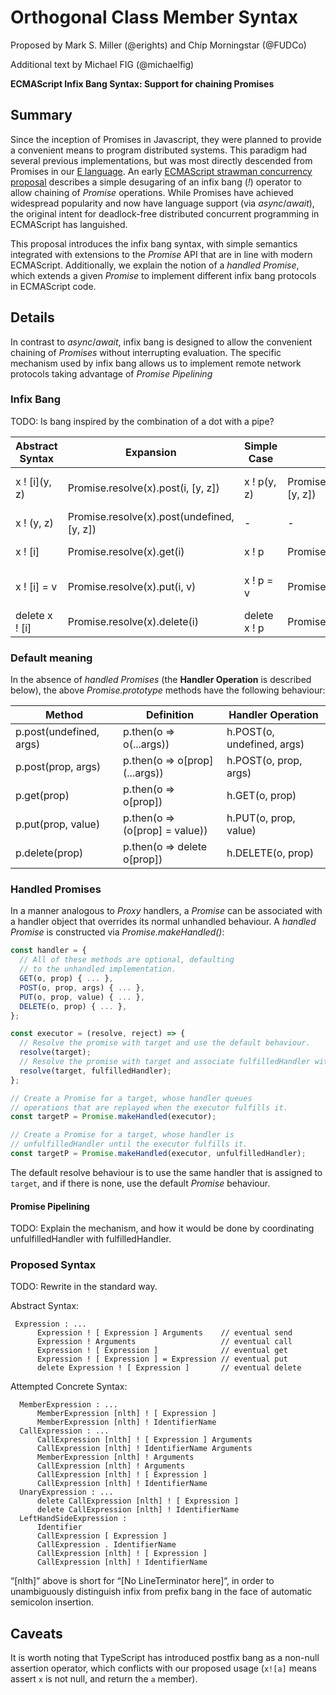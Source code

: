 # Orthogonal Class Member Syntax
Proposed by Mark S. Miller (@erights) and Chip Morningstar (@FUDCo)

Additional text by Michael FIG (@michaelfig)

**ECMAScript Infix Bang Syntax: Support for chaining Promises**
## Summary
Since the inception of Promises in Javascript, they were planned to provide a convenient means to program distributed systems.  This paradigm had several previous implementations, but was most directly descended from Promises in our [E language](http://erights.org/).  An early [ECMAScript strawman concurrency proposal](https://web.archive.org/web/20161026162206/http://wiki.ecmascript.org/doku.php?id=strawman:concurrency) describes a simple desugaring of an infix bang (*!*) operator to allow chaining of *Promise* operations.  While Promises have achieved widespread popularity and now have language support (via *async*/*await*), the original intent for deadlock-free distributed concurrent programming in ECMAScript has languished.

This proposal introduces the infix bang syntax, with simple semantics integrated with extensions to the *Promise* API that are in line with modern ECMAScript.  Additionally, we explain the notion of a *handled Promise*, which extends a given *Promise* to implement different infix bang protocols in ECMAScript code.

## Details

In contrast to *async*/*await*, infix bang is designed to allow the convenient chaining of *Promises* without interrupting evaluation.  The specific mechanism used by infix bang allows us to implement remote network protocols taking advantage of *Promise Pipelining*

### Infix Bang

TODO: Is bang inspired by the combination of a dot with a pipe?

| Abstract Syntax	| Expansion	| Simple Case	| Expansion	| JSON/RESTful equiv |
|------- | --- | --- | --- | --- |
| x ! \[i](y, z)	| Promise.resolve(x).post(i, [y, z])	| x ! p(y, z) |	Promise.resolve(x).post('p', [y, z])	| POST https://...q=p {...} |
| x ! (y, z)	 | Promise.resolve(x).post(undefined, [y, z])	| -	 | - |	POST https://... {...} |
| x ! \[i]	| Promise.resolve(x).get(i) |	x ! p	| Promise.resolve(x).get('p') |	GET https://...q=p |
| x ! \[i] = v	| Promise.resolve(x).put(i, v) |	x ! p = v	| Promise.resolve(x).put('p', v) |	UT https://...q=p {...} |
| delete x ! \[i] |	Promise.resolve(x).delete(i) | delete x ! p	| Promise.resolve(x).delete('p')	| DELETE https://...q=p |

### Default meaning

In the absence of *handled Promises* (the **Handler Operation** is described below), the above *Promise.prototype* methods have the following behaviour:

| Method | Definition | Handler Operation |
| --- | --- | --- |
| p.post(undefined, args) | p.then(o => o(...args)) | h.POST(o, undefined, args) |
| p.post(prop, args) | p.then(o => o\[prop](...args)) | h.POST(o, prop, args) |
| p.get(prop) | p.then(o => o\[prop]) | h.GET(o, prop) |
| p.put(prop, value) | p.then(o => (o\[prop] = value)) | h.PUT(o, prop, value) |
| p.delete(prop) | p.then(o => delete o\[prop]) | h.DELETE(o, prop) |

### Handled Promises

In a manner analogous to *Proxy* handlers, a *Promise* can be associated with a handler object that overrides its normal unhandled behaviour.  A *handled Promise* is constructed via *Promise.makeHandled()*:

```js
const handler = {
  // All of these methods are optional, defaulting
  // to the unhandled implementation.
  GET(o, prop) { ... },
  POST(o, prop, args) { ... },
  PUT(o, prop, value) { ... },
  DELETE(o, prop) { ... },
};

const executor = (resolve, reject) => {
  // Resolve the promise with target and use the default behaviour.
  resolve(target);
  // Resolve the promise with target and associate fulfilledHandler with it.
  resolve(target, fulfilledHandler); 
};

// Create a Promise for a target, whose handler queues
// operations that are replayed when the executor fulfills it.
const targetP = Promise.makeHandled(executor);

// Create a Promise for a target, whose handler is
// unfulfilledHandler until the executor fulfills it.
const targetP = Promise.makeHandled(executor, unfulfilledHandler);
```

The default resolve behaviour is to use the same handler that is assigned to `target`, and if there is none, use the default *Promise* behaviour.

#### Promise Pipelining

TODO: Explain the mechanism, and how it would be done by coordinating unfulfilledHandler with fulfilledHandler.

### Proposed Syntax

TODO: Rewrite in the standard way.

Abstract Syntax:

```
 Expression : ...
      Expression ! [ Expression ] Arguments    // eventual send
      Expression ! Arguments                   // eventual call
      Expression ! [ Expression ]              // eventual get
      Expression ! [ Expression ] = Expression // eventual put
      delete Expression ! [ Expression ]       // eventual delete
```

Attempted Concrete Syntax:

```
  MemberExpression : ...
      MemberExpression [nlth] ! [ Expression ]
      MemberExpression [nlth] ! IdentifierName
  CallExpression : ...
      CallExpression [nlth] ! [ Expression ] Arguments
      CallExpression [nlth] ! IdentifierName Arguments
      MemberExpression [nlth] ! Arguments
      CallExpression [nlth] ! Arguments
      CallExpression [nlth] ! [ Expression ]
      CallExpression [nlth] ! IdentifierName
  UnaryExpression : ...
      delete CallExpression [nlth] ! [ Expression ]
      delete CallExpression [nlth] ! IdentifierName
  LeftHandSideExpression :
      Identifier
      CallExpression [ Expression ]
      CallExpression . IdentifierName
      CallExpression [nlth] ! [ Expression ]
      CallExpression [nlth] ! IdentifierName
```

“[nlth]” above is short for “[No LineTerminator here]“, in order to unambiguously distinguish infix from prefix bang in the face of automatic semicolon insertion.


## Caveats

It is worth noting that TypeScript has introduced postfix bang as a non-null assertion operator, which conflicts with our proposed usage (`x![a]` means assert `x` is not null, and return the `a` member).

